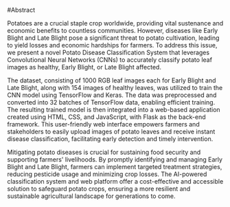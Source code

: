 #Abstract


Potatoes are a crucial staple crop worldwide, providing vital sustenance and economic benefits to countless communities.
However, diseases like Early Blight and Late Blight pose a significant threat to potato cultivation, leading to yield losses and economic hardships for farmers. 
To address this issue, we present a novel Potato Disease Classification System that leverages Convolutional Neural Networks (CNNs) to accurately classify potato leaf images as healthy, Early Blight, or Late Blight affected.

The dataset, consisting of 1000 RGB leaf images each for Early Blight and Late Blight, along with 154 images of healthy leaves, was utilized to train the CNN model using TensorFlow and Keras.
The data was preprocessed and converted into 32 batches of TensorFlow data, enabling efficient training. The resulting trained model is then integrated into a web-based application created using HTML, CSS, and JavaScript,
with Flask as the back-end framework. This user-friendly web interface empowers farmers and stakeholders to easily upload images of potato leaves and receive instant disease classification, facilitating early detection
and timely intervention.

Mitigating potato diseases is crucial for sustaining food security and supporting farmers' livelihoods. By promptly identifying and managing Early Blight and Late Blight, farmers can implement targeted treatment
strategies, reducing pesticide usage and minimizing crop losses. The AI-powered classification system and web platform offer a cost-effective and accessible solution to safeguard potato crops, ensuring a more resilient
and sustainable agricultural landscape for generations to come.


